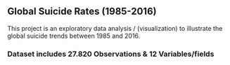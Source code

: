 ## Global Suicide Rates (1985-2016)

This project is an exploratory data analysis / (visualization) to illustrate the global suicide trends between 1985 and 2016.

### Dataset includes 27.820 Observations & 12 Variables/fields
